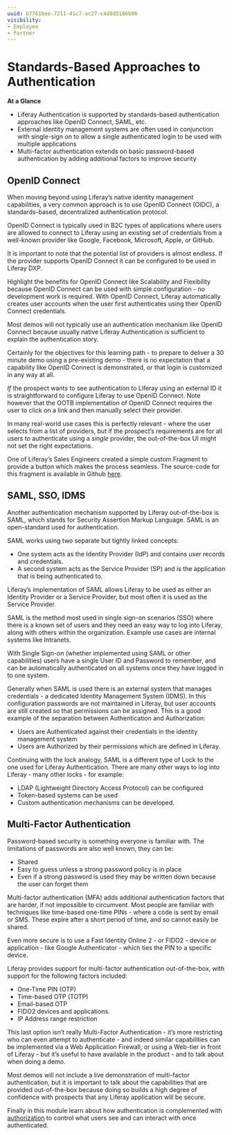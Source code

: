 ```yaml
---
uuid: b7761bee-7211-41c7-ac27-c4d8d5166b96
visibility: 
- Employee
- Partner
---
```


# Standards-Based Approaches to Authentication

**At a Glance**

* Liferay Authentication is supported by standards-based authentication approaches like OpenID Connect, SAML, etc.
* External identity management systems are often used in conjunction with single-sign on to allow a single authenticated login to be used with multiple applications
* Multi-factor authentication extends on basic password-based authentication by adding additional factors to improve security

## OpenID Connect

When moving beyond using Liferay’s native identity management capabilities, a very common approach is to use OpenID Connect (OIDC), a standards-based, decentralized authentication protocol.

OpenID Connect is typically used in B2C types of applications where users are allowed to connect to Liferay using an existing set of credentials from a well-known provider like Google, Facebook, Microsoft, Apple, or GitHub. 

It is important to note that the potential list of providers is almost endless. If the provider supports OpenID Connect it can be configured to be used in Liferay DXP. 

Highlight the benefits for OpenID Connect like Scalability and Flexibility because OpenID Connect can be used with simple configuration - no development work is required. With OpenID Connect, Liferay automatically creates user accounts when the user first authenticates using their OpenID Connect credentials.

Most demos will not typically use an authentication mechanism like OpenID Connect because usually native Liferay Authentication is sufficient to explain the authentication story. 

Certainly for the objectives for this learning path - to prepare to deliver a 30 minute demo using a pre-existing demo - there is no expectation that a capability like OpenID Connect is demonstrated, or that login is customized in any way at all.

_If_ the prospect wants to see authentication to Liferay using an external ID it is straightforward to configure Liferay to use OpenID Connect. Note however that the OOTB implementation of OpenID Connect requires the user to click on a link and then manually select their provider.

In many real-world use cases this is perfectly relevant - where the user selects from a list of providers, but if the prospect’s requirements are for all users to authenticate using a _single_ provider, the out-of-the-box UI might not set the right expectations.

One of Liferay’s Sales Engineers created a simple custom Fragment to provide a button which makes the process seamless. The source-code for this fragment is available in Github [here](https://github.com/lgdd/openid-connect-single-button).

## SAML, SSO, IDMS

Another authentication mechanism supported by Liferay out-of-the-box is SAML, which stands for Security Assertion Markup Language. SAML is an open-standard used for authentication.

SAML works using two separate but tightly linked concepts:

* One system acts as the Identity Provider (IdP) and contains user records and credentials.
* A second system acts as the Service Provider (SP) and is the application that is being authenticated to.

Liferay’s implementation of SAML allows Liferay to be used as either an Identity Provider or a Service Provider, but most often it is used as the Service Provider.

SAML is the method most used in single sign-on scenarios (SSO) where there is a known set of users and they need an easy way to log into Liferay, along with others within the organization. Example use cases are internal systems like Intranets.

With Single Sign-on (whether implemented using SAML or other capabilities) users have a single User ID and Password to remember, and can be automatically authenticated on all systems once they have logged in to one system.

Generally when SAML is used there is an external system that manages credentials - a dedicated Identity Management System (IDMS). In this configuration passwords are not maintained in Liferay, but user accounts are still created so that permissions can be assigned. This is a good example of the separation between Authentication and Authorization:

* Users are Authenticated against their credentials in the identity management system 
* Users are Authorized by their permissions which are defined in Liferay.

Continuing with the lock analogy, SAML is a different type of Lock to the one used for Liferay Authentication. There are many other ways to log into Liferay - many other locks - for example:

* LDAP (Lightweight Directory Access Protocol) can be configured
* Token-based systems can be used
* Custom authentication mechanisms can be developed.

## Multi-Factor Authentication

Password-based security is something everyone is familiar with. The limitations of passwords are also well known, they can be:

* Shared
* Easy to guess unless a strong password policy is in place
* Even if a strong password is used they may be written down because the user can forget them

Multi-factor authentication (MFA) adds additional authentication factors that are harder, if not impossible to circumvent. Most people are familiar with techniques like time-based one-time PINs - where a code is sent by email or SMS. These expire after a short period of time, and so cannot easily be shared.

Even more secure is to use a Fast Identity Online 2 - or FIDO2 - device or application - like Google Authenticator - which ties the PIN to a specific device.

Liferay provides support for multi-factor authentication out-of-the-box, with support for the following factors included:

* One-Time PIN (OTP)
* Time-based OTP (TOTP)
* Email-based OTP
* FIDO2 devices and applications.
* IP Address range restriction

This last option isn’t really Multi-Factor Authentication - it’s more restricting who can even attempt to authenticate - and indeed similar capabilities can be implemented via a Web Application Firewall, or using a Web-tier in front of Liferay - but it’s useful to have available in the product - and to talk about when doing a demo.

Most demos will not include a live demonstration of multi-factor authentication, but it is important to talk about the capabilities that are provided out-of-the-box because doing so builds a high degree of confidence with prospects that any Liferay application will be secure. 

Finally in this module learn about how authentication is complemented with [authorization](./authorization.md) to control what users see and can interact with once authenticated.
